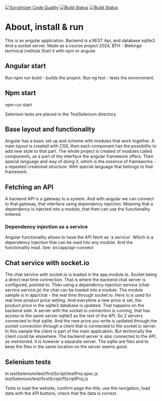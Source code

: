 [![Scrutinizer Code Quality](https://scrutinizer-ci.com/g/ylvali/frontendBTH/badges/quality-score.png?b=main)](https://scrutinizer-ci.com/g/ylvali/frontendBTH/?branch=main)
[![Build Status](https://scrutinizer-ci.com/g/ylvali/frontendBTH/badges/build.png?b=main)](https://scrutinizer-ci.com/g/ylvali/frontendBTH/build-status/main)
[![Build Status](https://app.travis-ci.com/ylvali/frontendBTH.svg?token=zbGBcfgSpBchF7HShAt4&branch=main)](https://app.travis-ci.com/ylvali/frontendBTH)


# About, install & run
This is an angular application.
Backend is a REST Api, and database sqlite3.
And a socket server.
Made as a course project 2024, BTH - Blekinge technical institute
Start it with npm or angular.
 
## Angular start
Run npm run build - builds the project. 
Run ng test       - tests the environment.

## Npm start
npm run start

Selenium tests are placed in the TestSelenium directory.

## Base layout and functionality
Angular has a basic set up and scheme with modules that work together. A main layout is created with CSS, 
then each component has the possibility to add new style to that part. The whole project is created of modules called components, 
as a part of the interface the angular framework offers. Their special language and way of doing it, which is the essence of frameworks - a repeated 
creational structure. With special language that belongs to that framework. 

## Fetching an API
A backend API is a gateway to a system. And with angular we can connect to that gateway, that interface using dependency injection. 
Meaning that a dependency is injected into a module, that then can use the functionality entered. 

### Dependency injection as a service
Angular functionality allows to have the API fetch as 'a service'. 
Which is a dependency injection that can be read into any module. And the functionality read. 
See: src/app/api-connect 

## Chat service with socket.io
The chat service with socket.io is loaded in the app.module.ts. Socket being a direct real time connection.
That is where the backend chat server is configured, pointed to. Then using a dependency injection service (chat-service.service.js) the chat can be loaded into a module.
The module sample is in app/chat - the real time through socket.io. Here is is used for real time product price setting. 
And everytime a new price is set, the product price in the sqlite3 database is updated. That happens on the backend side. A server with the socket.io connection is running,
that has access to the same server sqlite3 as the rest of the API. So 2 servers connected to that sqlite. And the new price you write is updated through the socket 
connection through a client that is connected to the socket.io server. In this sample the client is part of the main application. But technically the client could be elsewhere.
The backend server is also connected to the API, as mentioned. It is however a separate server. The sqlite are files and to keep the files in the same locaiton on the server seems good. 

## Selenium tests
In 
testSelenium/test/firstScript/testProj.spec.js
testSelenium/test/firstScript/fScriptProj.js

Tests to load the website,
confirm page the title,
use the navigation, 
load data with the API buttons,
check that the data is correct. 

<!-- # FROM THE ANGULAR DOCUMENTATION
## MyApp

This project was generated with [Angular CLI](https://github.com/angular/angular-cli) version 16.2.1.

### Development server

Run `ng serve` for a dev server. Navigate to `http://localhost:4200/`. The application will automatically reload if you change any of the source files.

### Code scaffolding

Run `ng generate component component-name` to generate a new component. You can also use `ng generate directive|pipe|service|class|guard|interface|enum|module`.

### Build

Run `ng build` to build the project. The build artifacts will be stored in the `dist/` directory.

### Running unit tests

Run `ng test` to execute the unit tests via [Karma](https://karma-runner.github.io).

### Running end-to-end tests

Run `ng e2e` to execute the end-to-end tests via a platform of your choice. To use this command, you need to first add a package that implements end-to-end testing capabilities.

### Further help

To get more help on the Angular CLI use `ng help` or go check out the [Angular CLI Overview and Command Reference](https://angular.io/cli) page. -->
